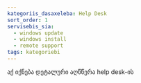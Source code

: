 ```yaml
---
kategoriis_dasaxeleba: Help Desk
sort_order: 1
servisebis_sia:
  - windows update
  - windows install
  - remote support
tags: kategoriebi
---
```

აქ იქნება დეტალური აღწწერა help desk-ის
